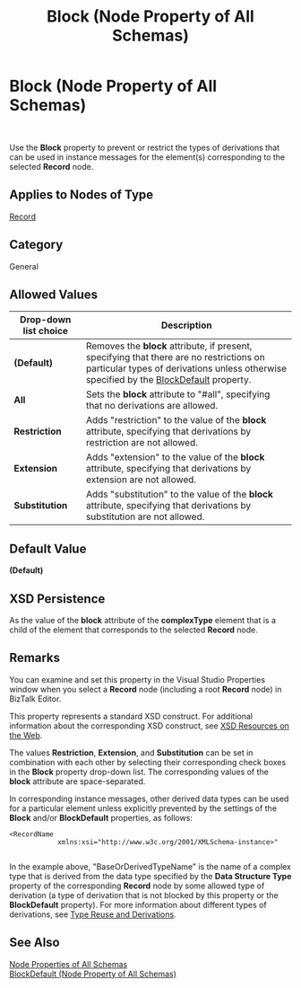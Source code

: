 ﻿---
title: Block (Node Property of All Schemas)
TOCTitle: Block (Node Property of All Schemas)
ms:assetid: 068c9913-183e-452d-a66f-9b0a12f259d9
ms:mtpsurl: https://msdn.microsoft.com/en-us/library/Aa547049(v=BTS.80)
ms:contentKeyID: 51526008
ms.date: 08/30/2017
mtps_version: v=BTS.80
---

# Block (Node Property of All Schemas)

 

Use the **Block** property to prevent or restrict the types of derivations that can be used in instance messages for the element(s) corresponding to the selected **Record** node.

## Applies to Nodes of Type

[Record](record-node-properties.md)

## Category

General

## Allowed Values

<table>
<thead>
<tr class="header">
<th>Drop-down list choice</th>
<th>Description</th>
</tr>
</thead>
<tbody>
<tr class="odd">
<td><strong>(Default)</strong></td>
<td>Removes the <strong>block</strong> attribute, if present, specifying that there are no restrictions on particular types of derivations unless otherwise specified by the <a href="blockdefault-node-property-of-all-schemas.md">BlockDefault</a> property.</td>
</tr>
<tr class="even">
<td><strong>All</strong></td>
<td>Sets the <strong>block</strong> attribute to &quot;#all&quot;, specifying that no derivations are allowed.</td>
</tr>
<tr class="odd">
<td><strong>Restriction</strong></td>
<td>Adds &quot;restriction&quot; to the value of the <strong>block</strong> attribute, specifying that derivations by restriction are not allowed.</td>
</tr>
<tr class="even">
<td><strong>Extension</strong></td>
<td>Adds &quot;extension&quot; to the value of the <strong>block</strong> attribute, specifying that derivations by extension are not allowed.</td>
</tr>
<tr class="odd">
<td><strong>Substitution</strong></td>
<td>Adds &quot;substitution&quot; to the value of the <strong>block</strong> attribute, specifying that derivations by substitution are not allowed.</td>
</tr>
</tbody>
</table>


## Default Value

**(Default)**

## XSD Persistence

As the value of the **block** attribute of the **complexType** element that is a child of the element that corresponds to the selected **Record** node.

## Remarks

You can examine and set this property in the Visual Studio Properties window when you select a **Record** node (including a root **Record** node) in BizTalk Editor.

This property represents a standard XSD construct. For additional information about the corresponding XSD construct, see [XSD Resources on the Web](https://msdn.microsoft.com/en-us/library/aa547363\(v=bts.80\)).

The values **Restriction**, **Extension**, and **Substitution** can be set in combination with each other by selecting their corresponding check boxes in the **Block** property drop-down list. The corresponding values of the **block** attribute are space-separated.

In corresponding instance messages, other derived data types can be used for a particular element unless explicitly prevented by the settings of the **Block** and/or **BlockDefault** properties, as follows:

``` 
<RecordName   
            xmlns:xsi="http://www.w3c.org/2001/XMLSchema-instance>"  
  
```

In the example above, "BaseOrDerivedTypeName" is the name of a complex type that is derived from the data type specified by the **Data Structure Type** property of the corresponding **Record** node by some allowed type of derivation (a type of derivation that is not blocked by this property or the **BlockDefault** property). For more information about different types of derivations, see [Type Reuse and Derivations](https://msdn.microsoft.com/en-us/library/aa559208\(v=bts.80\)).

## See Also

[Node Properties of All Schemas](node-properties-of-all-schemas.md)  
[BlockDefault (Node Property of All Schemas)](blockdefault-node-property-of-all-schemas.md)

